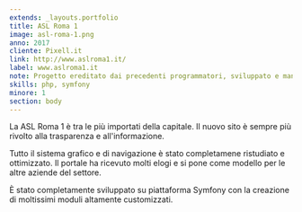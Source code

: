 ```yaml
---
extends: _layouts.portfolio
title: ASL Roma 1
image: asl-roma-1.png
anno: 2017
cliente: Pixell.it
link: http://www.aslroma1.it/
label: www.aslroma1.it
note: Progetto ereditato dai precedenti programmatori, sviluppato e manutenuto.
skills: php, symfony
minore: 1
section: body
---
```


La ASL Roma 1 è tra le più importati della capitale. Il nuovo sito è sempre più rivolto alla trasparenza e all'informazione.

Tutto il sistema grafico e di navigazione è stato completamene ristudiato e ottimizzato. Il portale ha ricevuto molti elogi e si pone come modello per le altre aziende del settore.

È stato completamente sviluppato su piattaforma Symfony con la creazione di moltissimi moduli altamente customizzati.